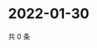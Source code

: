 # 2022-01-30

共 0 条

<!-- BEGIN WEIBO -->
<!-- 最后更新时间 Sun Jan 30 2022 02:16:41 GMT+0800 (China Standard Time) -->

<!-- END WEIBO -->
